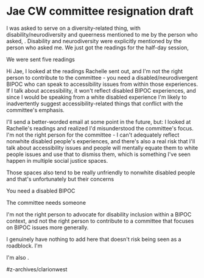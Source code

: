 # Jae CW committee resignation draft

I was asked to serve on a diversity-related thing, with disability/neurodiversity and queerness mentioned to me by the person who asked, 
. Disability and neurodiversity were explicitly mentioned by the person who asked me. We just got the readings for the half-day session, 

We were sent five readings 

Hi Jae, I looked at the readings Rachelle sent out, and I'm not the right person to contribute to the committee - you need a disabled/neurodivergent BIPOC who can speak to accessibility issues from within those experiences. If I talk about accessibility, it won't reflect disabled BIPOC experiences, and since I would be speaking from a white disabled experience I'm likely to inadvertently suggest accessibility-related things that conflict with the committee's emphasis. 

I'll send a better-worded email at some point in the future, but: I looked at Rachelle's readings and realized I'd misunderstood the committee's focus. I'm not the right person for the committee - I can't adequately reflect nonwhite disabled people's experiences, and there's also a real risk that I'll talk about accessibility issues and people will mentally equate them to white people issues and use that to dismiss them, which is something I've seen happen in multiple social justice spaces. 

Those spaces also tend to be really unfriendly to nonwhite disabled people and that's unfortunately but their concerns 


You need a disabled BIPOC 



The committee needs someone 

I'm not the right person to advocate for disability inclusion within a BIPOC context, and not the right person to contribute to a committee that focuses on BIPOC issues more generally. 

I genuinely have nothing to add here that doesn't risk being seen as a roadblock. I'm 


I'm also . 

#z-archives/clarionwest